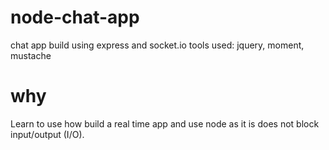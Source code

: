 # node-chat-app

chat app build using express and socket.io
tools used: jquery, moment, mustache
# why
Learn to use how build a real time app and use node as it is does not block input/output (I/O).
